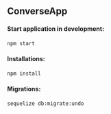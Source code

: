 ## ConverseApp

#### Start application in development: 
```bash
npm start
```

#### Installations:
```sh
npm install
```

#### Migrations:
```sh
sequelize db:migrate:undo
```